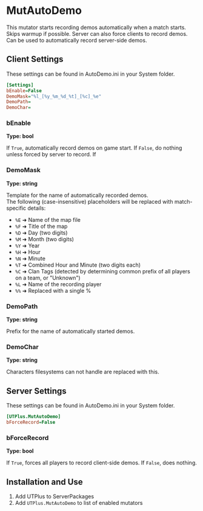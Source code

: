 # MutAutoDemo
This mutator starts recording demos automatically when a match starts. Skips warmup if possible. Server can also force clients to record demos. Can be used to automatically record server-side demos.

## Client Settings
These settings can be found in AutoDemo.ini in your System folder.

```ini
[Settings]
bEnable=False
DemoMask="%l_[%y_%m_%d_%t]_[%c]_%e"
DemoPath=
DemoChar=
```

### bEnable
**Type: bool**  

If `True`, automatically record demos on game start. If `False`, do nothing unless forced by server to record. If

### DemoMask
**Type: string**  

Template for the name of automatically recorded demos.  
The following (case-insensitive) placeholders will be replaced with match-specific details:

- `%E` ➜ Name of the map file
- `%F` ➜ Title of the map
- `%D` ➜ Day (two digits)
- `%M` ➜ Month (two digits)
- `%Y` ➜ Year
- `%H` ➜ Hour
- `%N` ➜ Minute
- `%T` ➜ Combined Hour and Minute (two digits each)
- `%C` ➜ Clan Tags (detected by determining common prefix of all players on a team, or "Unknown")
- `%L` ➜ Name of the recording player
- `%%` ➜ Replaced with a single %

### DemoPath
**Type: string**  

Prefix for the name of automatically started demos.

### DemoChar
**Type: string**  

Characters filesystems can not handle are replaced with this.

## Server Settings
These settings can be found in AutoDemo.ini in your System folder.

```ini
[UTPlus.MutAutoDemo]
bForceRecord=False
```

### bForceRecord
**Type: bool**  

If `True`, forces all players to record client-side demos. If `False`, does nothing.

## Installation and Use

1. Add UTPlus to ServerPackages
2. Add `UTPlus.MutAutoDemo` to list of enabled mutators
